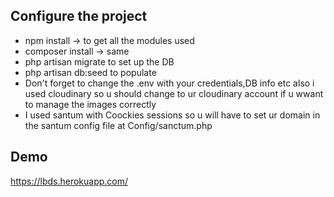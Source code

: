 ## Configure the project

- npm install -> to get all the modules used
- composer install -> same
- php artisan migrate to set up the DB 
- php artisan db:seed to populate 
- Don't forget to change the .env with your credentials,DB info etc also i used cloudinary so u should change to ur cloudinary account if u wwant to manage the images correctly
- I used santum with Coockies sessions so u will have to set ur domain in the santum config file at Config/sanctum.php 

## Demo

https://lbds.herokuapp.com/
